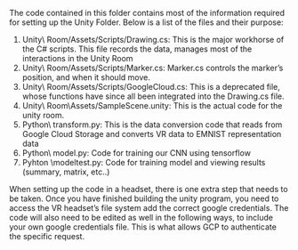 The code contained in this folder contains most of the information required for setting up the Unity Folder. Below is a list of the files and their purpose:
1. Unity\ Room/Assets/Scripts/Drawing.cs: This is the major workhorse of the C# scripts. This file records the data, manages most of the interactions in the Unity Room
2. Unity\ Room/Assets/Scripts/Marker.cs: Marker.cs controls the marker’s position, and when it should move.
3. Unity\ Room/Assets/Scripts/GoogleCloud.cs: This is a deprecated file, whose functions have since all been integrated into the Drawing.cs file. 
4. Unity\ Room\Assets/SampleScene.unity: This is the actual code for the unity room.
5. Python\ transform.py: This is the data conversion code that reads from Google Cloud Storage and converts VR data to EMNIST representation data
6. Python\ model.py: Code for training our CNN using tensorflow
7. Pyhton \modeltest.py: Code for training model and viewing results (summary, matrix, etc..)

When setting up the code in a headset, there is one extra step that needs to be taken. Once you have finished building the unity program, you need to access the VR headset’s file system add the correct google credentials. The code will also need to be edited as well in the following ways, to include your own google credentials file. This is what allows GCP to authenticate the specific request. 

